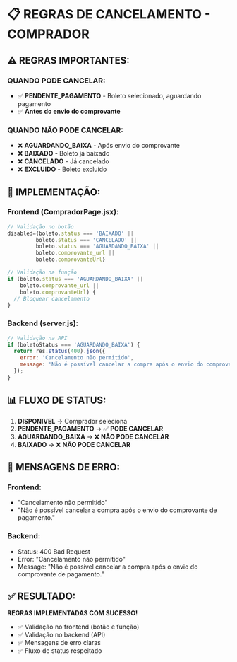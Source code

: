 # 📋 REGRAS DE CANCELAMENTO - COMPRADOR

## ⚠️ **REGRAS IMPORTANTES:**

### **QUANDO PODE CANCELAR:**
- ✅ **PENDENTE_PAGAMENTO** - Boleto selecionado, aguardando pagamento
- ✅ **Antes do envio do comprovante**

### **QUANDO NÃO PODE CANCELAR:**
- ❌ **AGUARDANDO_BAIXA** - Após envio do comprovante
- ❌ **BAIXADO** - Boleto já baixado
- ❌ **CANCELADO** - Já cancelado
- ❌ **EXCLUIDO** - Boleto excluído

## 🔧 **IMPLEMENTAÇÃO:**

### **Frontend (CompradorPage.jsx):**
```javascript
// Validação no botão
disabled={boleto.status === 'BAIXADO' || 
         boleto.status === 'CANCELADO' || 
         boleto.status === 'AGUARDANDO_BAIXA' || 
         boleto.comprovante_url || 
         boleto.comprovanteUrl}

// Validação na função
if (boleto.status === 'AGUARDANDO_BAIXA' || 
    boleto.comprovante_url || 
    boleto.comprovanteUrl) {
  // Bloquear cancelamento
}
```

### **Backend (server.js):**
```javascript
// Validação na API
if (boletoStatus === 'AGUARDANDO_BAIXA') {
  return res.status(400).json({ 
    error: 'Cancelamento não permitido',
    message: 'Não é possível cancelar a compra após o envio do comprovante de pagamento.'
  });
}
```

## 📊 **FLUXO DE STATUS:**

1. **DISPONIVEL** → Comprador seleciona
2. **PENDENTE_PAGAMENTO** → ✅ **PODE CANCELAR**
3. **AGUARDANDO_BAIXA** → ❌ **NÃO PODE CANCELAR**
4. **BAIXADO** → ❌ **NÃO PODE CANCELAR**

## 🎯 **MENSAGENS DE ERRO:**

### **Frontend:**
- "Cancelamento não permitido"
- "Não é possível cancelar a compra após o envio do comprovante de pagamento."

### **Backend:**
- Status: 400 Bad Request
- Error: "Cancelamento não permitido"
- Message: "Não é possível cancelar a compra após o envio do comprovante de pagamento."

## ✅ **RESULTADO:**

**REGRAS IMPLEMENTADAS COM SUCESSO!**

- ✅ Validação no frontend (botão e função)
- ✅ Validação no backend (API)
- ✅ Mensagens de erro claras
- ✅ Fluxo de status respeitado







